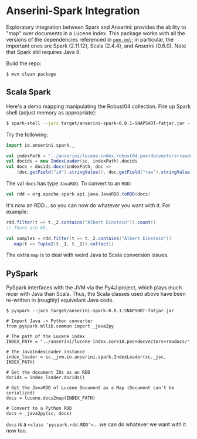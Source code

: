# Anserini-Spark Integration

Exploratory integration between Spark and Anserini: provides the ability to "map" over documents in a Lucene index.
This package works with all the versions of the dependencies referenced in [`pom.xml`](pom.xml); in particular, the important ones are Spark (2.11.12), Scala (2.4.4), and Anserini (0.6.0).
Note that Spark still requires Java 8.

Build the repo:

```
$ mvn clean package
```

## Scala Spark

Here's a demo mapping manipulating the Robust04 collection.
Fire up Spark shell (adjust memory as appropriate):

```bash
$ spark-shell --jars target/anserini-spark-0.0.1-SNAPSHOT-fatjar.jar --driver-memory 128G
```

Try the following:

```scala
import io.anserini.spark._

val indexPath = "../anserini/lucene-index.robust04.pos+docvectors+rawdocs/"
val docids = new IndexLoader(sc, indexPath).docids
val docs = docids.docs(indexPath, doc =>
    (doc.getField("id").stringValue(), doc.getField("raw").stringValue()))
```

The val `docs` has type `JavaRDD`.
To convert to an `RDD`:

```scala
val rdd = org.apache.spark.api.java.JavaRDD.toRDD(docs)
```

It's now an RDD... so you can now do whatever you want with it.
For example:

```scala
rdd.filter(t => t._2.contains("Albert Einstein")).count()
// There are 65.

val samples = rdd.filter(t => t._2.contains("Albert Einstein"))
  .map(t => Tuple2(t._1, t._2)).collect()
```

The extra `map` is to deal with weird Java to Scala conversion issues.

## PySpark

PySpark interfaces with the JVM via the Py4J project, which plays much nicer with Java than Scala. Thus, the Scala classes used above have been re-written in (roughly) equivelant Java code.

```
$ pyspark --jars target/anserini-spark-0.0.1-SNAPSHOT-fatjar.jar

# Import Java -> Python converter
from pyspark.mllib.common import _java2py

# The path of the Lucene index
INDEX_PATH = "../anserini/lucene-index.core18.pos+docvectors+rawdocs/"

# The JavaIndexLoader instance
index_loader = sc._jvm.io.anserini.spark.IndexLoader(sc._jsc, INDEX_PATH)

# Get the document IDs as an RDD
docids = index_loader.docids()

# Get the JavaRDD of Lucene Document as a Map (Document can't be serialized)
docs = lucene.docs2map(INDEX_PATH)

# Convert to a Python RDD
docs = _java2py(sc, docs)
```

`docs` is a `<class 'pyspark.rdd.RDD'>`... we can do whatever we want with it now too.
